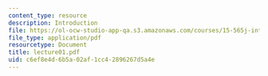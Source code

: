 ```yaml
---
content_type: resource
description: Introduction
file: https://ol-ocw-studio-app-qa.s3.amazonaws.com/courses/15-565j-integrating-esystems-global-information-systems-spring-2002/c6ef8e4d6b5a02af1cc42896267d5a4e_lecture01.pdf
file_type: application/pdf
resourcetype: Document
title: lecture01.pdf
uid: c6ef8e4d-6b5a-02af-1cc4-2896267d5a4e
---
```

